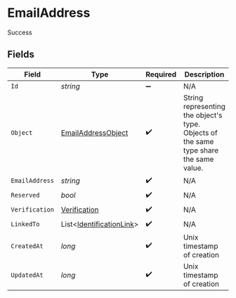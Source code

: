 # EmailAddress

Success


## Fields

| Field                                                                                  | Type                                                                                   | Required                                                                               | Description                                                                            |
| -------------------------------------------------------------------------------------- | -------------------------------------------------------------------------------------- | -------------------------------------------------------------------------------------- | -------------------------------------------------------------------------------------- |
| `Id`                                                                                   | *string*                                                                               | :heavy_minus_sign:                                                                     | N/A                                                                                    |
| `Object`                                                                               | [EmailAddressObject](../../Models/Components/EmailAddressObject.md)                    | :heavy_check_mark:                                                                     | String representing the object's type. Objects of the same type share the same value.<br/> |
| `EmailAddress`                                                                         | *string*                                                                               | :heavy_check_mark:                                                                     | N/A                                                                                    |
| `Reserved`                                                                             | *bool*                                                                                 | :heavy_check_mark:                                                                     | N/A                                                                                    |
| `Verification`                                                                         | [Verification](../../Models/Components/Verification.md)                                | :heavy_check_mark:                                                                     | N/A                                                                                    |
| `LinkedTo`                                                                             | List<[IdentificationLink](../../Models/Components/IdentificationLink.md)>              | :heavy_check_mark:                                                                     | N/A                                                                                    |
| `CreatedAt`                                                                            | *long*                                                                                 | :heavy_check_mark:                                                                     | Unix timestamp of creation<br/>                                                        |
| `UpdatedAt`                                                                            | *long*                                                                                 | :heavy_check_mark:                                                                     | Unix timestamp of creation<br/>                                                        |